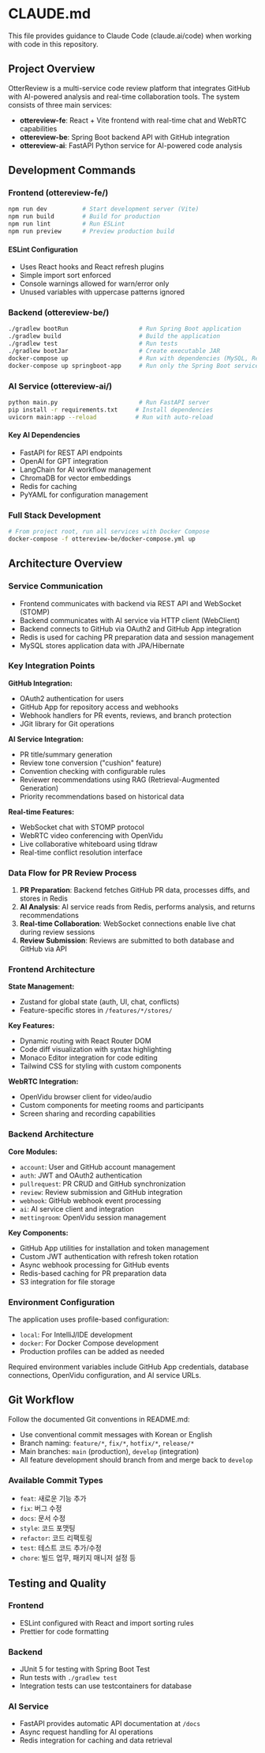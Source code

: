 # CLAUDE.md

This file provides guidance to Claude Code (claude.ai/code) when working with code in this repository.

## Project Overview

OtterReview is a multi-service code review platform that integrates GitHub with AI-powered analysis and real-time collaboration tools. The system consists of three main services:

- **ottereview-fe**: React + Vite frontend with real-time chat and WebRTC capabilities
- **ottereview-be**: Spring Boot backend API with GitHub integration
- **ottereview-ai**: FastAPI Python service for AI-powered code analysis

## Development Commands

### Frontend (ottereview-fe/)
```bash
npm run dev          # Start development server (Vite)
npm run build        # Build for production
npm run lint         # Run ESLint
npm run preview      # Preview production build
```

#### ESLint Configuration
- Uses React hooks and React refresh plugins
- Simple import sort enforced
- Console warnings allowed for warn/error only
- Unused variables with uppercase patterns ignored

### Backend (ottereview-be/)
```bash
./gradlew bootRun                    # Run Spring Boot application
./gradlew build                      # Build the application
./gradlew test                       # Run tests
./gradlew bootJar                    # Create executable JAR
docker-compose up                    # Run with dependencies (MySQL, Redis, OpenVidu)
docker-compose up springboot-app     # Run only the Spring Boot service
```

### AI Service (ottereview-ai/)
```bash
python main.py                       # Run FastAPI server
pip install -r requirements.txt     # Install dependencies
uvicorn main:app --reload           # Run with auto-reload
```

#### Key AI Dependencies
- FastAPI for REST API endpoints
- OpenAI for GPT integration
- LangChain for AI workflow management
- ChromaDB for vector embeddings
- Redis for caching
- PyYAML for configuration management

### Full Stack Development
```bash
# From project root, run all services with Docker Compose
docker-compose -f ottereview-be/docker-compose.yml up
```

## Architecture Overview

### Service Communication
- Frontend communicates with backend via REST API and WebSocket (STOMP)
- Backend communicates with AI service via HTTP client (WebClient)
- Backend connects to GitHub via OAuth2 and GitHub App integration
- Redis is used for caching PR preparation data and session management
- MySQL stores application data with JPA/Hibernate

### Key Integration Points

**GitHub Integration:**
- OAuth2 authentication for users
- GitHub App for repository access and webhooks
- Webhook handlers for PR events, reviews, and branch protection
- JGit library for Git operations

**AI Service Integration:**
- PR title/summary generation
- Review tone conversion ("cushion" feature)
- Convention checking with configurable rules
- Reviewer recommendations using RAG (Retrieval-Augmented Generation)
- Priority recommendations based on historical data

**Real-time Features:**
- WebSocket chat with STOMP protocol
- WebRTC video conferencing with OpenVidu
- Live collaborative whiteboard using tldraw
- Real-time conflict resolution interface

### Data Flow for PR Review Process

1. **PR Preparation**: Backend fetches GitHub PR data, processes diffs, and stores in Redis
2. **AI Analysis**: AI service reads from Redis, performs analysis, and returns recommendations
3. **Real-time Collaboration**: WebSocket connections enable live chat during review sessions
4. **Review Submission**: Reviews are submitted to both database and GitHub via API

### Frontend Architecture

**State Management:**
- Zustand for global state (auth, UI, chat, conflicts)
- Feature-specific stores in `/features/*/stores/`

**Key Features:**
- Dynamic routing with React Router DOM
- Code diff visualization with syntax highlighting
- Monaco Editor integration for code editing
- Tailwind CSS for styling with custom components

**WebRTC Integration:**
- OpenVidu browser client for video/audio
- Custom components for meeting rooms and participants
- Screen sharing and recording capabilities

### Backend Architecture

**Core Modules:**
- `account`: User and GitHub account management
- `auth`: JWT and OAuth2 authentication
- `pullrequest`: PR CRUD and GitHub synchronization  
- `review`: Review submission and GitHub integration
- `webhook`: GitHub webhook event processing
- `ai`: AI service client and integration
- `mettingroom`: OpenVidu session management

**Key Components:**
- GitHub App utilities for installation and token management
- Custom JWT authentication with refresh token rotation
- Async webhook processing for GitHub events
- Redis-based caching for PR preparation data
- S3 integration for file storage

### Environment Configuration

The application uses profile-based configuration:
- `local`: For IntelliJ/IDE development
- `docker`: For Docker Compose development
- Production profiles can be added as needed

Required environment variables include GitHub App credentials, database connections, OpenVidu configuration, and AI service URLs.

## Git Workflow

Follow the documented Git conventions in README.md:
- Use conventional commit messages with Korean or English
- Branch naming: `feature/*`, `fix/*`, `hotfix/*`, `release/*`
- Main branches: `main` (production), `develop` (integration)
- All feature development should branch from and merge back to `develop`

### Available Commit Types
- `feat`: 새로운 기능 추가
- `fix`: 버그 수정  
- `docs`: 문서 수정
- `style`: 코드 포맷팅
- `refactor`: 코드 리팩토링
- `test`: 테스트 코드 추가/수정
- `chore`: 빌드 업무, 패키지 매니저 설정 등

## Testing and Quality

### Frontend
- ESLint configured with React and import sorting rules
- Prettier for code formatting

### Backend  
- JUnit 5 for testing with Spring Boot Test
- Run tests with `./gradlew test`
- Integration tests can use testcontainers for database

### AI Service
- FastAPI provides automatic API documentation at `/docs`
- Async request handling for AI operations
- Redis integration for caching and data retrieval